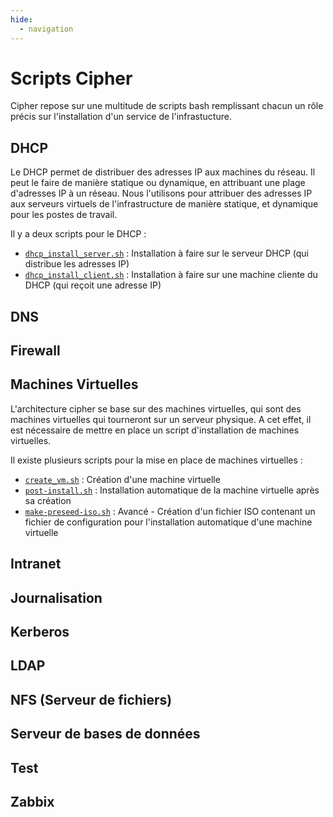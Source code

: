 ```yaml
---
hide:
  - navigation
---
```

# Scripts Cipher

Cipher repose sur une multitude de scripts bash remplissant chacun un rôle précis sur l'installation d'un service de l'infrastucture.

## DHCP

Le DHCP permet de distribuer des adresses IP aux machines du réseau. Il peut le faire de manière statique ou dynamique, en attribuant une plage d'adresses IP à un réseau.
Nous l'utilisons pour attribuer des adresses IP aux serveurs virtuels de l'infrastructure de manière statique, et dynamique pour les postes de travail.

Il y a deux scripts pour le DHCP :

- [`dhcp_install_server.sh`](./scripts/dhcp/server.md) : Installation à faire sur le serveur DHCP (qui distribue les adresses IP)
- [`dhcp_install_client.sh`](./scripts/dhcp/client.md) : Installation à faire sur une machine cliente du DHCP (qui reçoit une adresse IP)

## DNS

## Firewall

## Machines Virtuelles

L'architecture cipher se base sur des machines virtuelles, qui sont des machines virtuelles qui tourneront sur un serveur physique. A cet effet, il est nécessaire de mettre en place un script d'installation de machines virtuelles.

Il existe plusieurs scripts pour la mise en place de machines virtuelles :

- [`create_vm.sh`](./scripts/vm/create.md) : Création d'une machine virtuelle
- [`post-install.sh`](./scripts/vm/post-install.md) : Installation automatique de la machine virtuelle après sa création
- [`make-preseed-iso.sh`](./scripts/vm/preseed-iso.md) : Avancé - Création d'un fichier ISO contenant un fichier de configuration pour l'installation automatique d'une machine virtuelle

## Intranet

## Journalisation

## Kerberos

## LDAP

## NFS (Serveur de fichiers)

## Serveur de bases de données

## Test

## Zabbix